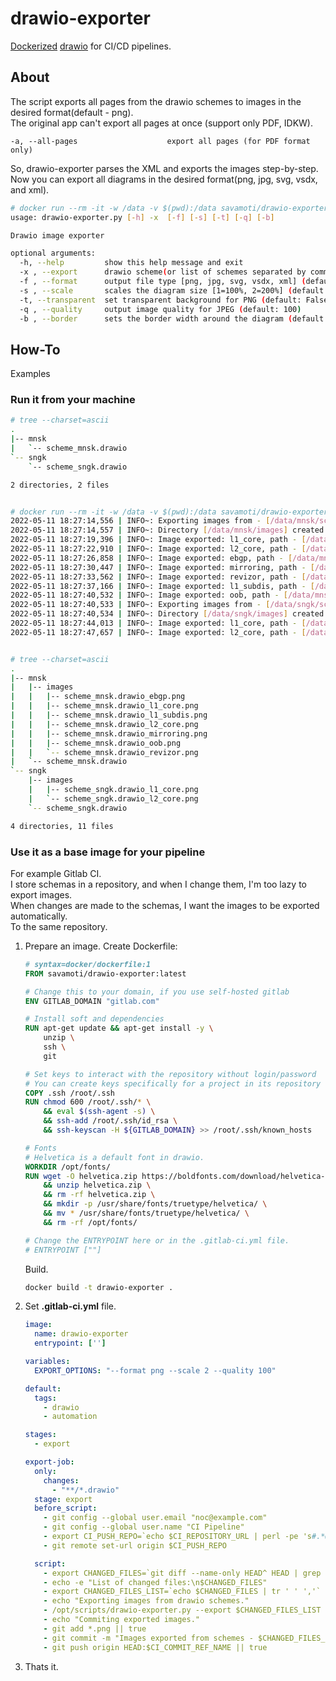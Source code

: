 # drawio-exporter
[Dockerized](https://github.com/Savamoti/drawio-exporter) [drawio](https://github.com/jgraph/drawio-desktop) for CI/CD pipelines.

## About
The script exports all pages from the drawio schemes to images in the desired format(default - png).  
The original app can't export all pages at once (support only PDF, IDKW).
```
-a, --all-pages                    export all pages (for PDF format only)
```
So, drawio-exporter parses the XML and exports the images step-by-step.  
Now you can export all diagrams in the desired format(png, jpg, svg, vsdx, and xml).

```bash
# docker run --rm -it -w /data -v $(pwd):/data savamoti/drawio-exporter --help
usage: drawio-exporter.py [-h] -x  [-f] [-s] [-t] [-q] [-b]

Drawio image exporter

optional arguments:
  -h, --help         show this help message and exit
  -x , --export      drawio scheme(or list of schemes separated by commas without spaces) (default: None)
  -f , --format      output file type [png, jpg, svg, vsdx, xml] (default: png)
  -s , --scale       scales the diagram size [1=100%, 2=200%] (default: 2)
  -t, --transparent  set transparent background for PNG (default: False)
  -q , --quality     output image quality for JPEG (default: 100)
  -b , --border      sets the border width around the diagram (default: 0)
```

## How-To
Examples

### Run it from your machine
```bash
# tree --charset=ascii
.
|-- mnsk
|   `-- scheme_mnsk.drawio
`-- sngk
    `-- scheme_sngk.drawio

2 directories, 2 files


# docker run --rm -it -w /data -v $(pwd):/data savamoti/drawio-exporter -x mnsk/scheme_mnsk.drawio,sngk/scheme_sngk.drawio
2022-05-11 18:27:14,556 | INFO~: Exporting images from - [/data/mnsk/scheme_mnsk.drawio]
2022-05-11 18:27:14,557 | INFO~: Directory [/data/mnsk/images] created
2022-05-11 18:27:19,396 | INFO~: Image exported: l1_core, path - [/data/mnsk/images/scheme_mnsk.drawio_l1_core.png]
2022-05-11 18:27:22,910 | INFO~: Image exported: l2_core, path - [/data/mnsk/images/scheme_mnsk.drawio_l2_core.png]
2022-05-11 18:27:26,858 | INFO~: Image exported: ebgp, path - [/data/mnsk/images/scheme_mnsk.drawio_ebgp.png]
2022-05-11 18:27:30,447 | INFO~: Image exported: mirroring, path - [/data/mnsk/images/scheme_mnsk.drawio_mirroring.png]
2022-05-11 18:27:33,562 | INFO~: Image exported: revizor, path - [/data/mnsk/images/scheme_mnsk.drawio_revizor.png]
2022-05-11 18:27:37,166 | INFO~: Image exported: l1_subdis, path - [/data/mnsk/images/scheme_mnsk.drawio_l1_subdis.png]
2022-05-11 18:27:40,532 | INFO~: Image exported: oob, path - [/data/mnsk/images/scheme_mnsk.drawio_oob.png]
2022-05-11 18:27:40,533 | INFO~: Exporting images from - [/data/sngk/scheme_sngk.drawio]
2022-05-11 18:27:40,534 | INFO~: Directory [/data/sngk/images] created
2022-05-11 18:27:44,013 | INFO~: Image exported: l1_core, path - [/data/sngk/images/scheme_sngk.drawio_l1_core.png]
2022-05-11 18:27:47,657 | INFO~: Image exported: l2_core, path - [/data/sngk/images/scheme_sngk.drawio_l2_core.png]


# tree --charset=ascii
.
|-- mnsk
|   |-- images
|   |   |-- scheme_mnsk.drawio_ebgp.png
|   |   |-- scheme_mnsk.drawio_l1_core.png
|   |   |-- scheme_mnsk.drawio_l1_subdis.png
|   |   |-- scheme_mnsk.drawio_l2_core.png
|   |   |-- scheme_mnsk.drawio_mirroring.png
|   |   |-- scheme_mnsk.drawio_oob.png
|   |   `-- scheme_mnsk.drawio_revizor.png
|   `-- scheme_mnsk.drawio
`-- sngk
    |-- images
    |   |-- scheme_sngk.drawio_l1_core.png
    |   `-- scheme_sngk.drawio_l2_core.png
    `-- scheme_sngk.drawio

4 directories, 11 files
```

### Use it as a base image for your pipeline
For example Gitlab CI.  
I store schemas in a repository, and when I change them, I'm too lazy to export images.  
When changes are made to the schemas, I want the images to be exported automatically.  
To the same repository.  

1. Prepare an image.
    Create Dockerfile:

    ```dockerfile
    # syntax=docker/dockerfile:1
    FROM savamoti/drawio-exporter:latest
    
    # Change this to your domain, if you use self-hosted gitlab
    ENV GITLAB_DOMAIN "gitlab.com"
    
    # Install soft and dependencies
    RUN apt-get update && apt-get install -y \
        unzip \
        ssh \
        git
    
    # Set keys to interact with the repository without login/password
    # You can create keys specifically for a project in its repository
    COPY .ssh /root/.ssh
    RUN chmod 600 /root/.ssh/* \
        && eval $(ssh-agent -s) \
        && ssh-add /root/.ssh/id_rsa \
        && ssh-keyscan -H ${GITLAB_DOMAIN} >> /root/.ssh/known_hosts
    
    # Fonts
    # Helvetica is a default font in drawio.
    WORKDIR /opt/fonts/
    RUN wget -O helvetica.zip https://boldfonts.com/download/helvetica-font/ \
        && unzip helvetica.zip \
        && rm -rf helvetica.zip \
        && mkdir -p /usr/share/fonts/truetype/helvetica/ \
        && mv * /usr/share/fonts/truetype/helvetica/ \
        && rm -rf /opt/fonts/
    
    # Change the ENTRYPOINT here or in the .gitlab-ci.yml file.
    # ENTRYPOINT [""]
    ```
    
    Build.
    
    ```bash
    docker build -t drawio-exporter .
    ```
    
2. Set **.gitlab-ci.yml** file.

    ```yaml
    image:
      name: drawio-exporter
      entrypoint: ['']
    
    variables:
      EXPORT_OPTIONS: "--format png --scale 2 --quality 100"
    
    default:
      tags:
        - drawio
        - automation
    
    stages:
      - export
    
    export-job:
      only:
        changes:
          - "**/*.drawio"
      stage: export
      before_script:
        - git config --global user.email "noc@example.com"
        - git config --global user.name "CI Pipeline"
        - export CI_PUSH_REPO=`echo $CI_REPOSITORY_URL | perl -pe 's#.*@(.+?(\:\d+)?)/#git@\1:#'`
        - git remote set-url origin $CI_PUSH_REPO
    
      script:
        - export CHANGED_FILES=`git diff --name-only HEAD^ HEAD | grep .drawio$`
        - echo -e "List of changed files:\n$CHANGED_FILES"
        - export CHANGED_FILES_LIST=`echo $CHANGED_FILES | tr ' ' ','`
        - echo "Exporting images from drawio schemes."
        - /opt/scripts/drawio-exporter.py --export $CHANGED_FILES_LIST $EXPORT_OPTIONS
        - echo "Commiting exported images."
        - git add *.png || true
        - git commit -m "Images exported from schemes - $CHANGED_FILES_LIST" || true
        - git push origin HEAD:$CI_COMMIT_REF_NAME || true
    ```

3. Thats it.
